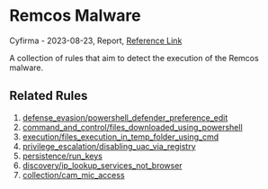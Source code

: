 
# Remcos Malware

Cyfirma - 2023-08-23, Report, [Reference Link](https://www.cyfirma.com/research/the-persistent-danger-of-remcos-rat/)

A collection of rules that aim to detect the execution of the Remcos malware.

## Related Rules

1. [defense_evasion/powershell_defender_preference_edit](https://github.com/Inovasys-CS/EDI/tree/main/emulation_and_detection/defense_evasion/powershell_defender_preference_edit)
2. [command_and_control/files_downloaded_using_powershell](https://github.com/Inovasys-CS/EDI/tree/main/emulation_and_detection/command_and_control/files_downloaded_using_powershell)
3. [execution/files_execution_in_temp_folder_using_cmd](https://github.com/Inovasys-CS/EDI/tree/main/emulation_and_detection/execution/files_execution_in_temp_folder_using_cmd)
4. [privilege_escalation/disabling_uac_via_registry](https://github.com/Inovasys-CS/EDI/tree/main/emulation_and_detection/privilege_escalation/disabling_uac_via_registry)
5. [persistence/run_keys](https://github.com/Inovasys-CS/EDI/tree/main/emulation_and_detection/persistence/run_keys/)
6. [discovery/ip_lookup_services_not_browser](https://github.com/Inovasys-CS/EDI/tree/main/emulation_and_detection/discovery/ip_lookup_services_not_browser)
7. [collection/cam_mic_access](https://github.com/Inovasys-CS/EDI/tree/main/emulation_and_detection/collection/cam_mic_access)
